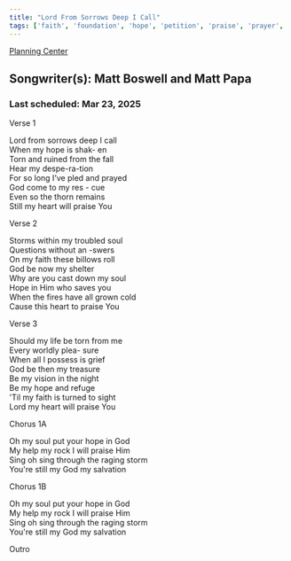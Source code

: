 ```yaml
---
title: "Lord From Sorrows Deep I Call"
tags: ['faith', 'foundation', 'hope', 'petition', 'praise', 'prayer', 'rock', 'salvation', 'sorrow', 'trust']
---
```


[Planning Center](https://services.planningcenteronline.com/songs/24270181)

## Songwriter(s): Matt Boswell and Matt Papa
### Last scheduled: Mar 23, 2025          

Verse 1  
  
Lord from sorrows deep I call  
When my hope is shak- en  
Torn and ruined from the fall  
Hear my despe-ra-tion  
For so long I’ve pled and prayed  
God come to my res - cue  
Even so the thorn remains  
Still my heart will praise You  
  
Verse 2  
  
Storms within my troubled soul  
Questions without an -swers  
On my faith these billows roll  
God be now my shelter  
Why are you cast down my soul  
Hope in Him who saves you  
When the fires have all grown cold  
Cause this heart to praise You  
  
  
Verse 3  
  
Should my life be torn from me  
Every worldly plea- sure  
When all I possess is grief  
God be then my treasure  
Be my vision in the night  
Be my hope and refuge  
'Til my faith is turned to sight  
Lord my heart will praise You  
  
Chorus 1A  
  
Oh my soul put your hope in God  
My help my rock I will praise Him  
Sing oh sing through the raging storm  
You're still my God my salvation  
  
Chorus 1B  
  
Oh my soul put your hope in God  
My help my rock I will praise Him  
Sing oh sing through the raging storm  
You're still my God my salvation  
  
Outro  

